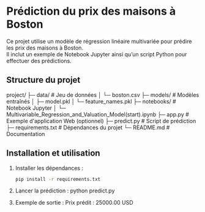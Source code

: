 # Prédiction du prix des maisons à Boston

Ce projet utilise un modèle de régression linéaire multivariée pour prédire les prix des maisons à Boston.  
Il inclut un exemple de Notebook Jupyter ainsi qu’un script Python pour effectuer des prédictions.

## Structure du projet

project/
├─ data/ # Jeu de données
│ └─ boston.csv
├─ models/ # Modèles entraînés
│ ├─ model.pkl
│ └─ feature_names.pkl
├─ notebooks/ # Notebook Jupyter
│ └─ Multivariable_Regression_and_Valuation_Model(start).ipynb
├─ app.py # Exemple d'application Web (optionnel)
├─ predict.py # Script de prédiction
├─ requirements.txt # Dépendances du projet
└─ README.md # Documentation


## Installation et utilisation

1. Installer les dépendances :
   ```bash
   pip install -r requirements.txt

2. Lancer la prédiction :
python predict.py

3. Exemple de sortie :
Prix prédit : 25000.00 USD

